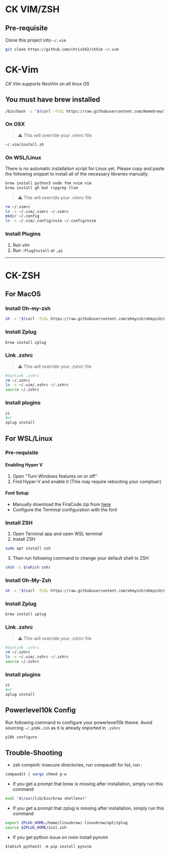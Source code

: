 # CK VIM/ZSH

## Pre-requisite

Clone this project into `~/.vim`

```bash
git clone https://github.com/chris542/ckVim ~/.vim
```

# CK-Vim

_CK Vim supports NeoVim on all linux OS_

## You must have brew installed

```bash
/bin/bash -c "$(curl -fsSL https://raw.githubusercontent.com/Homebrew/install/HEAD/install.sh)"
```

### On OSX

> :warning: This will override your .vimrc file

```bash
~/.vim/install.sh
```

### On WSL/Linux

There is no automatic installation script for Linux yet. Please copy and paste the following snippet to install all of the necessary libraries manually.

```bash
brew install python3 node fnm nvim vim
brew install gh bat ripgrep llvm
```

> :warning: This will override your .vimrc file

```bash
rm ~/.vimrc
ln -s ~/.vim/.vimrc ~/.vimrc
mkdir ~/.config
ln -s ~/.vim/.config/nvim ~/.config/nvim
```

### Install Plugins

1. Run vim
2. Run `:PlugInstall` or `,pi`

---

# CK-ZSH

## For MacOS

### Install Oh-my-zsh

```bash
sh -c "$(curl -fsSL https://raw.githubusercontent.com/ohmyzsh/ohmyzsh/master/tools/install.sh)"
```

### Install Zplug

```bash
brew install zplug
```

### Link .zshrc

> :warning: This will override your .zshrc file

```bash
#Synlink .zshrc
rm ~/.zshrc
ln -s ~/.vim/.zshrc ~/.zshrc
source ~/.zshrc
```

### Install plugins

```bash
zi
#or
zplug install
```

## For WSL/Linux

### Pre-requisite

#### Enabling Hyper V

1. Open "Turn Windows features on or off"
2. Find Hyper-V and enable it (This may require rebooting your comptuer)

#### Font Setup

- Manually download the FiraCode.zip from [here](https://github.com/ryanoasis/nerd-fonts/releases)
- Configure the Terminal configuration with the font

### Install ZSH

1. Open Terminal app and open WSL terminal
2. Install ZSH

```bash
sudo apt install zsh
```

3. Then run following command to change your default shell to ZSH

```bash
chsh -s $(which zsh)
```

### Install Oh-My-Zsh

```bash
sh -c "$(curl -fsSL https://raw.githubusercontent.com/ohmyzsh/ohmyzsh/master/tools/install.sh)"
```

### Install Zplug

```bash
brew install zplug
```

### Link .zshrc

> :warning: This will override your .zshrc file

```bash
#Synlink .zshrc
rm ~/.zshrc
ln -s ~/.vim/.zshrc ~/.zshrc
source ~/.zshrc
```

### Install plugins

```bash
zi
#or
zplug install
```

## Powerlevel10k Config

Run following command to configure your powerlevel10k theme.
Avoid sourcing `~/.p10k.zsh` as it is already imported in `.zshrc`

```bash
p10k configure
```

## Trouble-Shooting

- zsh compinit: insecure directories, run compaudit for list, run :

```bash
compaudit | xargs chmod g-w
```

- If you get a prompt that brew is missing after installation, simply run this command

```bash
eval "$(/usr/lib/bin/brew shellenv)"
```

- If you get a prompt that zplug is missing after installation, simply run this command

```bash
export ZPLUG_HOME=/home/linuxbrew/.linuxbrew/opt/zplug
source $ZPLUG_HOME/init.zsh
```

- If you get python issue on nvim install pynvim

```
$(which python3) -m pip install pynvim
```
